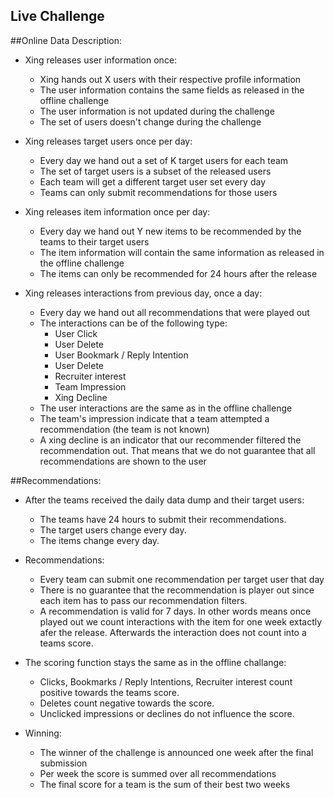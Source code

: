 Live Challenge
----------------

##Online Data Description:

+ Xing releases user information once:
	- Xing hands out X users with their respective profile information
	- The user information contains the same fields as released in the offline challenge
	- The user information is not updated during the challenge
	- The set of users doesn't change during the challenge

+ Xing releases target users once per day:
	- Every day we hand out a set of K target users for each team
	- The set of target users is a subset of the released users
	- Each team will get a different target user set every day
	- Teams can only submit recommendations for those users

+ Xing releases item information once per day:
	- Every day we hand out Y new items to be recommended by the teams to their target users
	- The item information will contain the same information as released in the offline challenge
	- The items can only be recommended for 24 hours after the release

+ Xing releases interactions from previous day, once a day:
	- Every day we hand out all recommendations that were played out
	- The interactions can be of the following type:
		* User Click
		* User Delete
		* User Bookmark / Reply Intention
		* User Delete
		* Recruiter interest
		* Team Impression 
		* Xing Decline
	- The user interactions are the same as in the offline challenge
	- The team's impression indicate that a team attempted a recommendation (the team is not known)
	- A xing decline is an indicator that our recommender filtered the recommendation out. That means that we do not guarantee that all recommendations are shown to the user

##Recommendations:
	
+ After the teams received the daily data dump and their target users:
	- The teams have 24 hours to submit their recommendations.
	- The target users change every day.
	- The items change every day.

+ Recommendations:
	- Every team can submit one recommendation per target user that day		
	- There is no guarantee that the recommendation is player out since each item has to pass our recommendation filters.
	- A recommendation is valid for 7 days. In other words means once played out we count interactions with the item for one week
		  extactly afer the release. Afterwards the interaction does not count into a teams score.

+ The scoring function stays the same as in the offline challange:
	- Clicks, Bookmarks / Reply Intentions, Recruiter interest count positive towards the teams score.
	- Deletes count negative towards the score.
	- Unclicked impressions or declines do not influence the score.

+ Winning:
	- The winner of the challenge is announced one week after the final submission
	- Per week the score is summed over all recommendations
	- The final score for a team is the sum of their best two weeks

